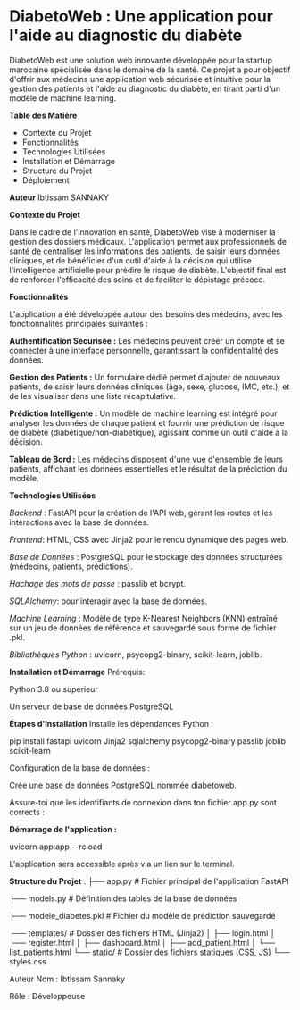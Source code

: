 # DiabetoWeb : Une application pour l'aide au diagnostic du diabète

DiabetoWeb est une solution web innovante développée pour la startup marocaine spécialisée dans le domaine de la santé. Ce projet a pour objectif d'offrir aux médecins une application web sécurisée et intuitive pour la gestion des patients et l'aide au diagnostic du diabète, en tirant parti d'un modèle de machine learning.

**Table des Matière**
- Contexte du Projet
- Fonctionnalités
- Technologies Utilisées
- Installation et Démarrage
- Structure du Projet
- Déploiement

**Auteur**
Ibtissam SANNAKY

**Contexte du Projet**

Dans le cadre de l'innovation en santé, DiabetoWeb vise à moderniser la gestion des dossiers médicaux. L'application permet aux professionnels de santé de centraliser les informations des patients, de saisir leurs données cliniques, et de bénéficier d'un outil d'aide à la décision qui utilise l'intelligence artificielle pour prédire le risque de diabète. L'objectif final est de renforcer l'efficacité des soins et de faciliter le dépistage précoce.

**Fonctionnalités**

L'application a été développée autour des besoins des médecins, avec les fonctionnalités principales suivantes :

**Authentification Sécurisée :** Les médecins peuvent créer un compte et se connecter à une interface personnelle, garantissant la confidentialité des données.

**Gestion des Patients :** Un formulaire dédié permet d'ajouter de nouveaux patients, de saisir leurs données cliniques (âge, sexe, glucose, IMC, etc.), et de les visualiser dans une liste récapitulative.

**Prédiction Intelligente :** Un modèle de machine learning est intégré pour analyser les données de chaque patient et fournir une prédiction de risque de diabète (diabétique/non-diabétique), agissant comme un outil d'aide à la décision.

**Tableau de Bord :** Les médecins disposent d'une vue d'ensemble de leurs patients, affichant les données essentielles et le résultat de la prédiction du modèle.

**Technologies Utilisées**

*Backend* : FastAPI pour la création de l'API web, gérant les routes et les interactions avec la base de données.

*Frontend*: HTML, CSS avec Jinja2 pour le rendu dynamique des pages web.

*Base de Données* : PostgreSQL pour le stockage des données structurées (médecins, patients, prédictions).

*Hachage des mots de passe* : passlib et bcrypt.

*SQLAlchemy*: pour interagir avec la base de données.

*Machine Learning* : Modèle de type K-Nearest Neighbors (KNN) entraîné sur un jeu de données de référence et sauvegardé sous forme de fichier .pkl.

*Bibliothèques Python* : uvicorn, psycopg2-binary, scikit-learn, joblib.

**Installation et Démarrage**
Prérequis:

Python 3.8 ou supérieur

Un serveur de base de données PostgreSQL

**Étapes d'installation**
Installe les dépendances Python :

pip install fastapi uvicorn Jinja2 sqlalchemy psycopg2-binary passlib joblib scikit-learn

Configuration de la base de données :

Crée une base de données PostgreSQL nommée diabetoweb.

Assure-toi que les identifiants de connexion dans ton fichier app.py sont corrects :


**Démarrage de l'application :**

uvicorn app:app --reload

L'application sera accessible après via un lien sur le terminal.

**Structure du Projet**
.
├── app.py                  # Fichier principal de l'application FastAPI

├── models.py               # Définition des tables de la base de données

├── modele_diabetes.pkl           # Fichier du modèle de prédiction sauvegardé
 
├── templates/              # Dossier des fichiers HTML (Jinja2)
│   ├── login.html
│   ├── register.html
│   ├── dashboard.html
│   ├── add_patient.html
│   └── list_patients.html
└── static/                 # Dossier des fichiers statiques (CSS, JS)
    └── styles.css

Auteur
Nom : Ibtissam Sannaky

Rôle : Développeuse
